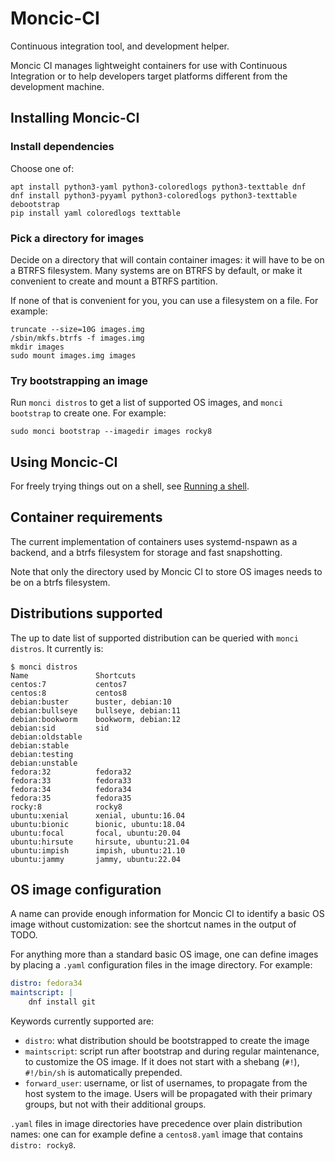 # Moncic-CI

Continuous integration tool, and development helper.

Moncic CI manages lightweight containers for use with Continuous Integration or
to help developers target platforms different from the development machine.


## Installing Moncic-CI

### Install dependencies

Choose one of:

```
apt install python3-yaml python3-coloredlogs python3-texttable dnf
dnf install python3-pyyaml python3-coloredlogs python3-texttable debootstrap
pip install yaml coloredlogs texttable
```

### Pick a directory for images

Decide on a directory that will contain container images: it will have to be on
a BTRFS filesystem. Many systems are on BTRFS by default, or make it convenient
to create and mount a BTRFS partition.

If none of that is convenient for you, you can use a filesystem on a file. For
example:

```
truncate --size=10G images.img
/sbin/mkfs.btrfs -f images.img
mkdir images
sudo mount images.img images
```

### Try bootstrapping an image

Run `monci distros` to get a list of supported OS images, and `monci bootstrap`
to create one. For example:

```
sudo monci bootstrap --imagedir images rocky8
```

## Using Moncic-CI

For freely trying things out on a shell, see [Running a shell](doc/shell.md).

## Container requirements

The current implementation of containers uses systemd-nspawn as a backend, and
a btrfs filesystem for storage and fast snapshotting.

Note that only the directory used by Moncic CI to store OS images needs to be
on a btrfs filesystem.


## Distributions supported

The up to date list of supported distribution can be queried with `monci
distros`. It currently is:

```
$ monci distros
Name               Shortcuts
centos:7           centos7
centos:8           centos8
debian:buster      buster, debian:10
debian:bullseye    bullseye, debian:11
debian:bookworm    bookworm, debian:12
debian:sid         sid
debian:oldstable
debian:stable
debian:testing
debian:unstable
fedora:32          fedora32
fedora:33          fedora33
fedora:34          fedora34
fedora:35          fedora35
rocky:8            rocky8
ubuntu:xenial      xenial, ubuntu:16.04
ubuntu:bionic      bionic, ubuntu:18.04
ubuntu:focal       focal, ubuntu:20.04
ubuntu:hirsute     hirsute, ubuntu:21.04
ubuntu:impish      impish, ubuntu:21.10
ubuntu:jammy       jammy, ubuntu:22.04
```


## OS image configuration

A name can provide enough information for Moncic CI to identify a basic OS
image without customization: see the shortcut names in the output of TODO.

For anything more than a standard basic OS image, one can define images by
placing a `.yaml` configuration files in the image directory. For example:

```yaml
distro: fedora34
maintscript: |
    dnf install git
```

Keywords currently supported are:

* `distro`: what distribution should be bootstrapped to create the image
* `maintscript`: script run after bootstrap and during regular maintenance, to
  customize the OS image. If it does not start with a shebang (`#!`),
  `#!/bin/sh` is automatically prepended.
* `forward_user`: username, or list of usernames, to propagate from the host
  system to the image. Users will be propagated with their primary groups, but
  not with their additional groups.

`.yaml` files in image directories have precedence over plain distribution
names: one can for example define a `centos8.yaml` image that contains `distro:
rocky8`.
